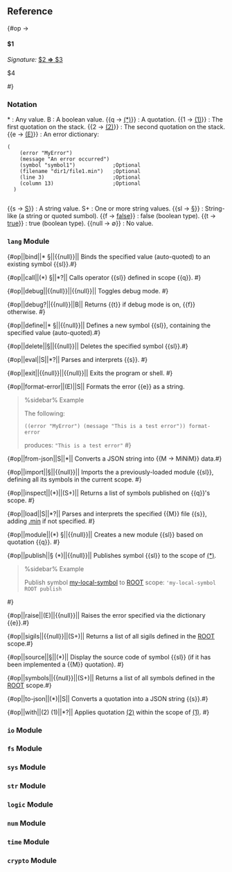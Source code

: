 ## Reference

{#op -> 
#### $1

_Signature:_ [ $2 **&rArr;** $3](class:kwd)

$4

 #}

### Notation

\*
: Any value.
B
: A boolean value.
{{q -> [(\*)](class:kwd)}}
: A quotation.
{{1 -> [(1)](class:kwd)}}
: The first quotation on the stack.
{{2 -> [(2)](class:kwd)}}
: The second quotation on the stack.
{{e -> [(E)](class:kwd)}}
: An error dictionary:
  <pre><code>(
    (error "MyError")
    (message "An error occurred")
    (symbol "symbol1")            ;Optional
    (filename "dir1/file1.min")   ;Optional
    (line 3)                      ;Optional
    (column 13)                   ;Optional
  )
  </code></pre>
{{s -> [S](class:kwd)}}
: A string value.
S+
: One or more string values.
{{sl -> [§](class:kwd)}}
: String-like (a string or quoted sumbol).
{{f -> [false](class:kwd)}} 
: false (boolean type).
{{t -> [true](class:kwd)}}
: true (boolean type).
{{null -> &#x2205;}}
: No value.

### `lang` Module

{#op||bind||\* §||{{null}}||
Binds the specified value (auto-quoted) to an existing symbol {{sl}}.#}

{#op||call||(\*) §||\*?||
Calls operator {{sl}} defined in scope {{q}}. #}

{#op||debug||{{null}}||{{null}}||
Toggles debug mode. #}

{#op||debug?||{{null}}||B||
Returns {{t}} if debug mode is on, {{f}} otherwise. #}

{#op||define||\* §||{{null}}||
Defines a new symbol {{sl}}, containing the specified value (auto-quoted).#}

{#op||delete||§||{{null}}||
Deletes the specified symbol {{sl}}.#}

{#op||eval||S||\*?||
Parses and interprets {{s}}. #}

{#op||exit||{{null}}||{{null}}||
Exits the program or shell. #}

{#op||format-error||(E)||S||
Formats the error {{e}} as a string.

> %sidebar%
> Example
> 
> The following: 
> 
> `((error "MyError") (message "This is a test error")) format-error`
> 
> produces: `"This is a test error"`
#}

{#op||from-json||S||\*||
Converts a JSON string into {{M -> MiNiM}} data.#}

{#op||import||§||{{null}}||
Imports the a previously-loaded module {{sl}}, defining all its symbols in the current scope. #}

{#op||inspect||(\*)||(S+)||
Returns a list of symbols published on {{q}}'s scope. #}

{#op||load||S||\*?||
Parses and interprets the specified {{M}} file {{s}}, adding [.min](class:ext) if not specified. #}

{#op||module||(\*) §||{{null}}||
Creates a new module {{sl}} based on quotation {{q}}. #}

{#op||publish||§ (*)||{{null}}||
Publishes symbol {{sl}} to the scope of [(\*)](class:kwd).

> %sidebar%
> Example
>
> Publish symbol [my-local-symbol](class:kwd) to [ROOT](class:kwd) scope:
> `'my-local-symbol ROOT publish`

#}

{#op||raise||(E)||{{null}}||
Raises the error specified via the dictionary {{e}}.#}


{#op||sigils||{{null}}||(S+)||
Returns a list of all sigils defined in the [ROOT](class:kwd) scope.#}

{#op||source||§||(\*)||
Display the source code of symbol {{sl}} (if it has been implemented a {{M}} quotation). #}

{#op||symbols||{{null}}||(S+)||
Returns a list of all symbols defined in the [ROOT](class:kwd) scope.#}

{#op||to-json||(\*)||S||
Converts a quotation into a JSON string {{s}}.#}

{#op||with||(2) (1)||\*?||
Applies quotation [(2)](class:kwd) within the scope of [(1)](class:kwd). #}

### `io` Module

### `fs` Module

### `sys` Module

### `str` Module

### `logic` Module

### `num` Module

### `time` Module

### `crypto` Module
